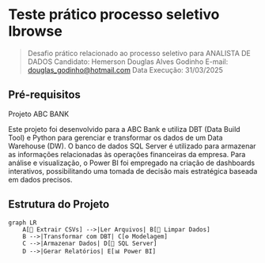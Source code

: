 
# Teste prático processo seletivo Ibrowse

> Desafio prático relacionado ao processo seletivo para ANALISTA DE DADOS 
> Candidato: Hemerson Douglas Alves Godinho
> E-mail: douglas_godinho@hotmail.com
> Data Execução: 31/03/2025

## Pré-requisitos 

Projeto ABC BANK

Este projeto foi desenvolvido para a ABC Bank e utiliza DBT (Data Build Tool) e Python para gerenciar e transformar os dados de um Data Warehouse (DW). O banco de dados SQL Server é utilizado para armazenar as informações relacionadas às operações financeiras da empresa. Para análise e visualização, o Power BI foi empregado na criação de dashboards interativos, possibilitando uma tomada de decisão mais estratégica baseada em dados precisos.

## Estrutura do Projeto

```mermaid
graph LR  
    A[📂 Extrair CSVs] -->|Ler Arquivos| B[🧹 Limpar Dados]  
    B -->|Transformar com DBT| C[⚙️ Modelagem]  
    C -->|Armazenar Dados| D[💾 SQL Server]  
    D -->|Gerar Relatórios| E[📊 Power BI]  


